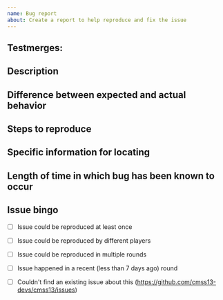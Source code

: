 ```yaml
---
name: Bug report
about: Create a report to help reproduce and fix the issue
---
```

## Testmerges:

<!-- If you're certain the issue is to be caused by a test merge, report it in the pull request's comment section rather than on the tracker(If you're unsure you can refer to the issue number by prefixing said number with #. The issue number can be found beside the title after submitting it to the tracker).If no testmerges are active, feel free to remove this section. -->

## Description
<!-- a quick, 1-2 sentence summary -->


## Difference between expected and actual behavior
<!-- what does it do, what it should do... -->


## Steps to reproduce
<!-- step by step on how we can reproduce this issue, as detailed as possible -->


## Specific information for locating
<!-- e.g. an object name, paste specific message outputs... -->


## Length of time in which bug has been known to occur
<!--
	Be specific if you approximately know the time it's been occurring
	for—this can speed up finding the source. If you're not sure
	about it, tell us too!
-->


## Issue bingo
<!-- Check these by writing an x inside the [ ] (like this: [x])-->
<!-- Don't forget to remove the space between the brackets, or it won't work! -->
- [ ] Issue could be reproduced at least once
- [ ] Issue could be reproduced by different players
- [ ] Issue could be reproduced in multiple rounds
- [ ] Issue happened in a recent (less than 7 days ago) round
- [ ] Couldn't find an existing issue about this (https://github.com/cmss13-devs/cmss13/issues)


